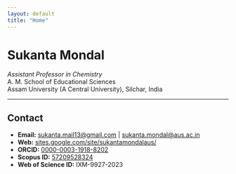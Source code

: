 ```yaml
---
layout: default
title: "Home"
---
```


# **Sukanta Mondal**
*Assistant Professor in Chemistry*  
A. M. School of Educational Sciences  
Assam University (A Central University), Silchar, India  

---

## Contact
- **Email:** [sukanta.mail13@gmail.com](mailto:sukanta.mail13@gmail.com) | [sukanta.mondal@aus.ac.in](mailto:sukanta.mondal@aus.ac.in)  
- **Web:** [sites.google.com/site/sukantamondalaus/](https://sites.google.com/site/sukantamondalaus/)  
- **ORCID:** [0000-0003-1918-8202](https://orcid.org/0000-0003-1918-8202)  
- **Scopus ID:** [57209528324](https://www.scopus.com/authid/detail.uri?authorId=57209528324)  
- **Web of Science ID:** IXM-9927-2023  

